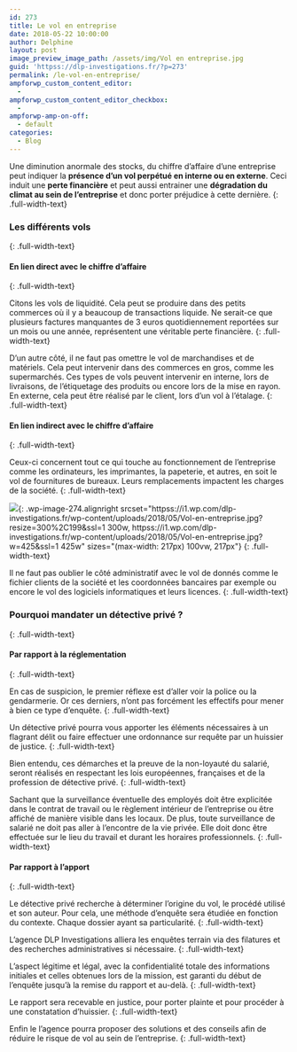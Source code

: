 ```yaml
---
id: 273
title: Le vol en entreprise
date: 2018-05-22 10:00:00
author: Delphine
layout: post
image_preview_image_path: /assets/img/Vol en entreprise.jpg
guid: 'httpss://dlp-investigations.fr/?p=273'
permalink: /le-vol-en-entreprise/
ampforwp_custom_content_editor:
  -
ampforwp_custom_content_editor_checkbox:
  -
ampforwp-amp-on-off:
  - default
categories:
  - Blog
---
```


Une diminution anormale des stocks, du chiffre d’affaire d’une entreprise peut indiquer la **pr&eacute;sence d’un vol perp&eacute;tu&eacute; en interne ou en externe**. Ceci induit une **perte financi&egrave;re** et peut aussi entrainer une **d&eacute;gradation du climat au sein de l’entreprise** et donc porter pr&eacute;judice &agrave; cette derni&egrave;re.
{: .full-width-text}

### Les diff&eacute;rents vols
{: .full-width-text}

#### En lien direct avec le chiffre d’affaire
{: .full-width-text}

Citons les vols de liquidit&eacute;. Cela peut se produire dans des petits commerces o&ugrave; il y a beaucoup de transactions liquide. Ne serait-ce que plusieurs factures manquantes de 3 euros quotidiennement report&eacute;es sur un mois ou une ann&eacute;e, repr&eacute;sentent une v&eacute;ritable perte financi&egrave;re.
{: .full-width-text}

D’un autre c&ocirc;t&eacute;, il ne faut pas omettre le vol de marchandises et de mat&eacute;riels. Cela peut intervenir dans des commerces en gros, comme les supermarch&eacute;s. Ces types de vols peuvent intervenir en interne, lors de livraisons, de l’&eacute;tiquetage des produits ou encore lors de la mise en rayon. En externe, cela peut &ecirc;tre r&eacute;alis&eacute; par le client, lors d’un vol &agrave; l’&eacute;talage.
{: .full-width-text}

#### En lien indirect avec le chiffre d’affaire
{: .full-width-text}

Ceux-ci concernent tout ce qui touche au fonctionnement de l’entreprise comme les ordinateurs, les imprimantes, la papeterie, et autres, en soit le vol de fournitures de bureaux. Leurs remplacements impactent les charges de la soci&eacute;t&eacute;.
{: .full-width-text}

![](httpss://i0.wp.com/dlp-investigations.fr/wp-content/uploads/2018/05/Vol-en-entreprise-300x199.jpg?resize=217%2C144&amp;ssl=1){: .wp-image-274.alignright srcset="httpss://i1.wp.com/dlp-investigations.fr/wp-content/uploads/2018/05/Vol-en-entreprise.jpg?resize=300%2C199&amp;ssl=1 300w, httpss://i1.wp.com/dlp-investigations.fr/wp-content/uploads/2018/05/Vol-en-entreprise.jpg?w=425&amp;ssl=1 425w" sizes="(max-width: 217px) 100vw, 217px"}
{: .full-width-text}

Il ne faut pas oublier le c&ocirc;t&eacute; administratif avec le vol de donn&eacute;s comme le fichier clients de la soci&eacute;t&eacute; et les coordonn&eacute;es bancaires par exemple ou encore le vol des logiciels informatiques et leurs licences.
{: .full-width-text}

### Pourquoi mandater un d&eacute;tective priv&eacute; ?
{: .full-width-text}

#### Par rapport &agrave; la r&eacute;glementation
{: .full-width-text}

En cas de suspicion, le premier r&eacute;flexe est d’aller voir la police ou la gendarmerie. Or ces derniers, n’ont pas forc&eacute;ment les effectifs pour mener &agrave; bien ce type d’enqu&ecirc;te.
{: .full-width-text}

Un d&eacute;tective priv&eacute; pourra vous apporter les &eacute;l&eacute;ments n&eacute;cessaires &agrave; un flagrant d&eacute;lit ou faire effectuer une ordonnance sur requ&ecirc;te par un huissier de justice.
{: .full-width-text}

Bien entendu, ces d&eacute;marches et la preuve de la non-loyaut&eacute; du salari&eacute;, seront r&eacute;alis&eacute;s en respectant les lois europ&eacute;ennes, fran&ccedil;aises et de la profession de d&eacute;tective priv&eacute;.
{: .full-width-text}

Sachant que la surveillance &eacute;ventuelle des employ&eacute;s doit &ecirc;tre explicit&eacute;e dans le contrat de travail ou le r&egrave;glement int&eacute;rieur de l’entreprise ou &ecirc;tre affich&eacute; de mani&egrave;re visible dans les locaux. De plus, toute surveillance de salari&eacute; ne doit pas aller &agrave; l’encontre de la vie priv&eacute;e. Elle doit donc &ecirc;tre effectu&eacute;e sur le lieu du travail et durant les horaires professionnels.
{: .full-width-text}

#### Par rapport &agrave; l’apport
{: .full-width-text}

Le d&eacute;tective priv&eacute; recherche &agrave; d&eacute;terminer l’origine du vol, le proc&eacute;d&eacute; utilis&eacute; et son auteur. Pour cela, une m&eacute;thode d’enqu&ecirc;te sera &eacute;tudi&eacute;e en fonction du contexte. Chaque dossier ayant sa particularit&eacute;.
{: .full-width-text}

L’agence DLP Investigations alliera les enqu&ecirc;tes terrain via des filatures et des recherches administratives si n&eacute;cessaire.
{: .full-width-text}

L’aspect l&eacute;gitime et l&eacute;gal, avec la confidentialit&eacute; totale des informations initiales et celles obtenues lors de la mission, est garanti du d&eacute;but de l’enqu&ecirc;te jusqu’&agrave; la remise du rapport et au-del&agrave;.
{: .full-width-text}

Le rapport sera recevable en justice, pour porter plainte et pour proc&eacute;der &agrave; une constatation d’huissier.
{: .full-width-text}

Enfin le l’agence pourra proposer des solutions et des conseils afin de r&eacute;duire le risque de vol au sein de l’entreprise.
{: .full-width-text}